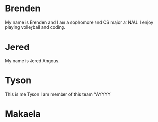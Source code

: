 # Brenden

My name is Brenden and I am a sophomore and CS major at NAU. I enjoy playing volleyball and coding.

# Jered
My name is Jered Angous.

# Tyson
This is me Tyson I am  member of this team YAYYYY
# Makaela
